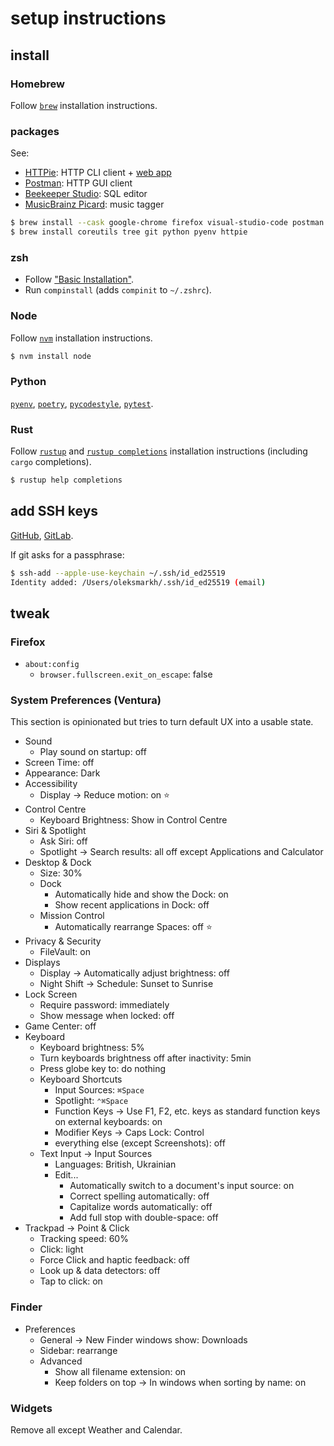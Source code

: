 # setup instructions
## install
### Homebrew
Follow [`brew`](https://brew.sh) installation instructions.

### packages
See:
* [HTTPie](https://httpie.io/): HTTP CLI client + [web app](https://httpie.io/app)
* [Postman](https://www.getpostman.com): HTTP GUI client
* [Beekeeper Studio](https://www.beekeeperstudio.io/): SQL editor
* [MusicBrainz Picard](https://picard.musicbrainz.org/): music tagger

```bash
$ brew install --cask google-chrome firefox visual-studio-code postman beekeeper-studio android-file-transfer musicbrainz-picard
$ brew install coreutils tree git python pyenv httpie
```

### zsh
* Follow ["Basic Installation"](https://github.com/ohmyzsh/ohmyzsh#basic-installation).
* Run `compinstall` (adds `compinit` to `~/.zshrc`).

### Node
Follow [`nvm`](https://github.com/nvm-sh/nvm) installation instructions.

```bash
$ nvm install node
```

### Python
[`pyenv`](https://github.com/pyenv/pyenv/), [`poetry`](https://python-poetry.org/docs/basic-usage/), [`pycodestyle`](https://pycodestyle.readthedocs.io/en/latest/), [`pytest`](https://pytest.org/en/latest/).

### Rust
Follow [`rustup`](https://doc.rust-lang.org/book/ch01-01-installation.html) and [`rustup completions`](https://rust-lang.github.io/rustup/installation/index.html#enable-tab-completion-for-bash-fish-zsh-or-powershell) installation instructions (including `cargo` completions).

```bash
$ rustup help completions
```

## add SSH keys
[GitHub](https://docs.github.com/en/authentication/connecting-to-github-with-ssh), [GitLab](https://docs.gitlab.com/ee/user/ssh.html).

If git asks for a passphrase:
```bash
$ ssh-add --apple-use-keychain ~/.ssh/id_ed25519
Identity added: /Users/oleksmarkh/.ssh/id_ed25519 (email)
```

## tweak
### Firefox
* `about:config`
  * `browser.fullscreen.exit_on_escape`: false

### System Preferences (Ventura)
This section is opinionated but tries to turn default UX into a usable state.

* Sound
  * Play sound on startup: off
* Screen Time: off
* Appearance: Dark
* Accessibility
  * Display -> Reduce motion: on :star:
* Control Centre
  * Keyboard Brightness: Show in Control Centre
* Siri & Spotlight
  * Ask Siri: off
  * Spotlight -> Search results: all off except Applications and Calculator
* Desktop & Dock
  * Size: 30%
  * Dock
    * Automatically hide and show the Dock: on
    * Show recent applications in Dock: off
  * Mission Control
    * Automatically rearrange Spaces: off :star:
* Privacy & Security
  * FileVault: on
* Displays
  * Display -> Automatically adjust brightness: off
  * Night Shift -> Schedule: Sunset to Sunrise
* Lock Screen
  * Require password: immediately
  * Show message when locked: off
* Game Center: off
* Keyboard
  * Keyboard brightness: 5%
  * Turn keyboards brightness off after inactivity: 5min
  * Press globe key to: do nothing
  * Keyboard Shortcuts
    * Input Sources: `⌘Space`
    * Spotlight: `⌃⌘Space`
    * Function Keys -> Use F1, F2, etc. keys as standard function keys on external keyboards: on
    * Modifier Keys -> Caps Lock: Control
    * everything else (except Screenshots): off
  * Text Input -> Input Sources
    * Languages: British, Ukrainian
    * Edit...
      * Automatically switch to a document's input source: on
      * Correct spelling automatically: off
      * Capitalize words automatically: off
      * Add full stop with double-space: off
* Trackpad -> Point & Click
  * Tracking speed: 60%
  * Click: light
  * Force Click and haptic feedback: off
  * Look up & data detectors: off
  * Tap to click: on

### Finder
* Preferences
  * General -> New Finder windows show: Downloads
  * Sidebar: rearrange
  * Advanced
    * Show all filename extension: on
    * Keep folders on top -> In windows when sorting by name: on

### Widgets
Remove all except Weather and Calendar.
